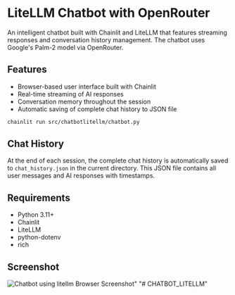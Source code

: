 # LiteLLM Chatbot with OpenRouter

An intelligent chatbot built with Chainlit and LiteLLM that features streaming responses and conversation history management. The chatbot uses Google's Palm-2 model via OpenRouter.

## Features

- Browser-based user interface built with Chainlit
- Real-time streaming of AI responses
- Conversation memory throughout the session
- Automatic saving of complete chat history to JSON file

```bash
chainlit run src/chatbotlitellm/chatbot.py
```

## Chat History

At the end of each session, the complete chat history is automatically saved to `chat_history.json` in the current directory. This JSON file contains all user messages and AI responses with timestamps.

## Requirements

- Python 3.11+
- Chainlit
- LiteLLM
- python-dotenv
- rich

## Screenshot
![Chatbot using litellm Browser Screenshot](LITELLM.png)" 
"# CHATBOT_LITELLM" 
